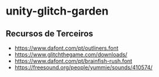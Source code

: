 # unity-glitch-garden

## Recursos de Terceiros
- https://www.dafont.com/pt/outliners.font
- https://www.glitchthegame.com/downloads/
- https://www.dafont.com/pt/brainfish-rush.font
- https://freesound.org/people/yummie/sounds/410574/